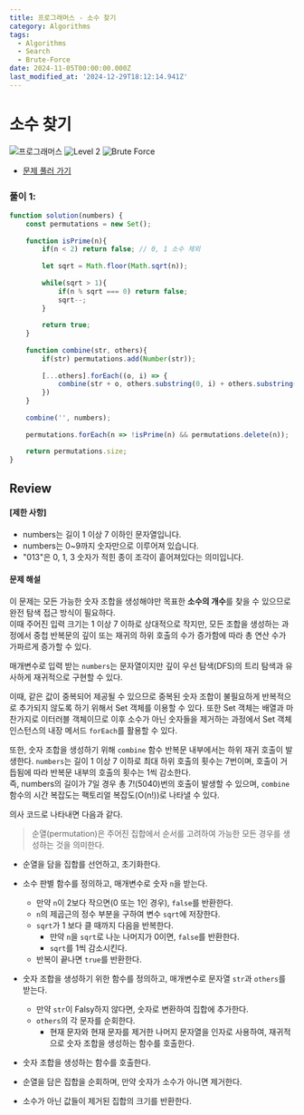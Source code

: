 ```yaml
---
title: 프로그래머스 - 소수 찾기
category: Algorithms
tags:
  - Algorithms
  - Search
  - Brute-Force
date: 2024-11-05T00:00:00.000Z
last_modified_at: '2024-12-29T18:12:14.941Z'
---
```


# 소수 찾기

<img src="https://img.shields.io/badge/-프로그래머스-1e2a3c" alt="프로그래머스"/> <img src="https://img.shields.io/badge/-Level 2-green" alt="Level 2"/> <img src="https://img.shields.io/badge/-Brute Force-midnightblue" alt="Brute Force"/> 

- [문제 풀러 가기](https://school.programmers.co.kr/learn/courses/30/lessons/42839)

### 풀이 1:

```js
function solution(numbers) {
    const permutations = new Set();
    
    function isPrime(n){
        if(n < 2) return false; // 0, 1 소수 제외
        
        let sqrt = Math.floor(Math.sqrt(n));
        
        while(sqrt > 1){
            if(n % sqrt === 0) return false;
            sqrt--;
        }
        
        return true;
    }
    
    function combine(str, others){
        if(str) permutations.add(Number(str));
    
        [...others].forEach((o, i) => {
            combine(str + o, others.substring(0, i) + others.substring(i+1));
        })
    }
    
    combine('', numbers);
    
    permutations.forEach(n => !isPrime(n) && permutations.delete(n));
    
    return permutations.size;
}
```

## Review 
#### [제한 사항]
- numbers는 길이 1 이상 7 이하인 문자열입니다.
- numbers는 0~9까지 숫자만으로 이루어져 있습니다.
- "013"은 0, 1, 3 숫자가 적힌 종이 조각이 흩어져있다는 의미입니다.

#### 문제 해설

이 문제는 모든 가능한 숫자 조합을 생성해야만 목표한 **소수의 개수**를 찾을 수 있으므로 완전 탐색 접근 방식이 필요하다.  
이때 주어진 입력 크기는 1 이상 7 이하로 상대적으로 작지만, 모든 조합을 생성하는 과정에서 중첩 반복문의 깊이 또는 재귀의 하위 호출의 수가 증가함에 따라 총 연산 수가 가파르게 증가할 수 있다. 

매개변수로 입력 받는 `numbers`는 문자열이지만 깊이 우선 탐색(DFS)의 트리 탐색과 유사하게 재귀적으로 구현할 수 있다. 

이때, 같은 값이 중복되어 제공될 수 있으므로 중복된 숫자 조합이 불필요하게 반복적으로 추가되지 않도록 하기 위해서 Set 객체를 이용할 수 있다. 또한 Set 객체는 배열과 마찬가지로 이터러블 객체이므로 이후 소수가 아닌 숫자들을 제거하는 과정에서 Set 객체 인스턴스의 내장 메서드 `forEach`를 활용할 수 있다. 

또한, 숫자 조합을 생성하기 위해 `combine` 함수 반복문 내부에서는 하위 재귀 호출이 발생한다. `numbers`는 길이 1 이상 7 이하로 최대 하위 호출의 횟수는 7번이며, 호출이 거듭됨에 따라 반복문 내부의 호출의 횟수는 1씩 감소한다.   
즉, numbers의 길이가 7일 경우 총 7!(5040)번의 호출이 발생할 수 있으며, `combine` 함수의 시간 복잡도는 팩토리얼 복잡도(O(n!))로 나타낼 수 있다. 

의사 코드로 나타내면 다음과 같다. 

> 순열(permutation)은 주어진 집합에서 순서를 고려하여 가능한 모든 경우를 생성하는 것을 의미한다.

- 순열을 담을 집합를 선언하고, 초기화한다. 
- 소수 판별 함수를 정의하고, 매개변수로 숫자 `n`을 받는다.
    - 만약 `n`이 2보다 작으면(0 또는 1인 경우), `false`를 반환한다. 
    - `n`의 제곱근의 정수 부분을 구하여 변수 `sqrt`에 저장한다.
    - `sqrt`가 1 보다 클 때까지 다음을 반복한다.
        - 만약 `n`을 `sqrt`로 나눈 나머지가 0이면, `false`를 반환한다. 
        - `sqrt`를 1씩 감소시킨다.
    - 반복이 끝나면 `true`를 반환한다. 

- 숫자 조합을 생성하기 위한 함수를 정의하고, 매개변수로 문자열 `str`과 `others`를 받는다.
    - 만약 `str`이 Falsy하지 않다면, 숫자로 변환하여 집합에 추가한다.
    - `others`의 각 문자를 순회한다. 
        - 현재 문자와 현재 문자를 제거한 나머지 문자열을 인자로 사용하여, 재귀적으로 숫자 조합을 생성하는 함수를 호출한다.

- 숫자 조합을 생성하는 함수를 호출한다.
- 순열을 담은 집합을 순회하며, 만약 숫자가 소수가 아니면 제거한다. 
- 소수가 아닌 값들이 제거된 집합의 크기를 반환한다. 
